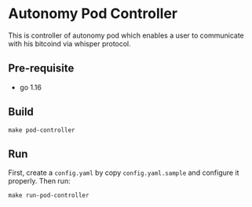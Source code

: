 # Autonomy Pod Controller

This is controller of autonomy pod which enables a user to communicate with his
bitcoind via whisper protocol.

## Pre-requisite

- go 1.16


## Build

```
make pod-controller
```

## Run

First, create a `config.yaml` by copy `config.yaml.sample` and configure it properly. Then run:

```
make run-pod-controller
```
